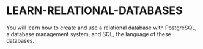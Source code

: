 # LEARN-RELATIONAL-DATABASES
You  will learn how to create and use a relational database with PostgreSQL, a database management system, and SQL, the language of these databases.
